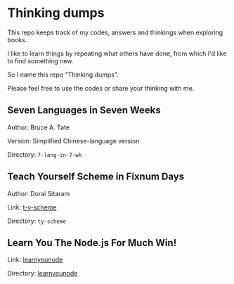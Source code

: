 # Thinking dumps

This repo keeps track of my codes, answers and thinkings when exploring books.

I like to learn things by repeating what others have done,
from which I'd like to find something new.

So I name this repo "Thinking dumps".

Please feel free to use the codes or share your thinking with me.

## Seven Languages in Seven Weeks

Author: Bruce A. Tate

Version: Simplified Chinese-language version

Directory: `7-lang-in-7-wk`

## Teach Yourself Scheme in Fixnum Days

Author: Dorai Sitaram

Link: [t-y-scheme](http://www.ccs.neu.edu/home/dorai/t-y-scheme/t-y-scheme.html)

Directory: `ty-scheme`

## Learn You The Node.js For Much Win!

Link: [learnyounode](https://github.com/rvagg/learnyounode)

Directory: [learnyounode](/learnyounode)
